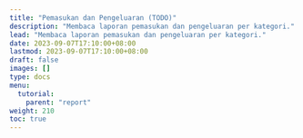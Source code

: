 ```yaml
---
title: "Pemasukan dan Pengeluaran (TODO)"
description: "Membaca laporan pemasukan dan pengeluaran per kategori."
lead: "Membaca laporan pemasukan dan pengeluaran per kategori."
date: 2023-09-07T17:10:00+08:00
lastmod: 2023-09-07T17:10:00+08:00
draft: false
images: []
type: docs
menu:
  tutorial:
    parent: "report"
weight: 210
toc: true
---
```

